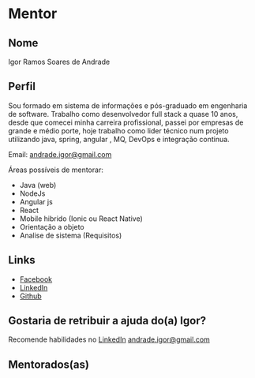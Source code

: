 # Mentor

## Nome

Igor Ramos Soares de Andrade

## Perfil

Sou formado em sistema de informações e pós-graduado em engenharia de software. Trabalho como desenvolvedor full stack a quase 10 anos, desde que comecei minha carreira profissional, passei por empresas de grande e médio porte, hoje trabalho como lider técnico num projeto utilizando java, spring, angular , MQ, DevOps e integração continua.

Email: andrade.igor@gmail.com

 Áreas possíveis de mentorar:

* Java (web)
* NodeJs
* Angular js
* React 
* Mobile hibrido (Ionic ou React Native)
* Orientação a objeto
* Analise de sistema (Requisitos)


## Links

* [Facebook](https://www.facebook.com/igor.andrade.75)
* [LinkedIn](https://www.linkedin.com/in/andradeigor/)
* [Github](https://github.com/IgorAndrade)

## Gostaria de retribuir a ajuda do(a) Igor?

Recomende habilidades no [LinkedIn](https://www.linkedin.com/in/andradeigor/) 
andrade.igor@gmail.com

## Mentorados(as)


```
